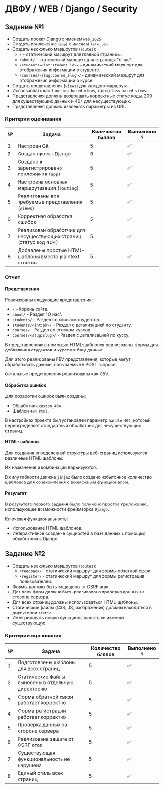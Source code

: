 # ДВФУ / WEB / Django / Security

## Задание №1

- Создать проект Django с именем `web_2025`
- Создать приложение (`app`) с именем `fefu_lab`.
- Создать несколько маршрутов (`routes`):
  - `/` - статический маршрут для главной страницы.
  - `/about/` - статический маршрут для страницы "о нас".
  - `/students/<int:student_id>/` - динамический маршрут для отображения информации о студенте.
  - `/courses/<slug:course_slug>/` - динамический маршрут для отображения информации о курсе.
- Создать представления (`views`) для каждого маршрута.
- Использовать как `function-based views`, так и `class-based views`.
- Представления должны возвращать корректные статус коды.
  200 для существующих данных и 404 для несуществующих.
- Представления должны извлекать параметры из URL.

### Критерии оценивания

| №   | Задача                                                            | Количество баллов | Выполнено ? |
| --- | ----------------------------------------------------------------- | ----------------- | ----------- |
| 1   | Настроен Git                                                      | 5                 | ✅          |
| 2   | Создан проект Django                                              | 5                 | ✅          |
| 3   | Создано и зарегистрировано приложение (`app`)                     | 5                 | ✅          |
| 4   | Настроена основная маршрутизация (`routing`)                      | 5                 | ✅          |
| 5   | Реализованы все требуемые представления (`views`)                 | 5                 | ✅          |
| 6   | Корректная обработка ошибок                                       | 5                 | ✅          |
| 7   | Реализован обработчик для несуществующих страниц (статус код 404) | 5                 | ✅          |
| 8   | Добавлены простые HTML-шаблоны вместо plaintext ответов           | 5                 | ✅          |

### Отчет

#### Представления

Реализованы следующие представления:

- `/` - Корень сайта.
- `about/` - Раздел "О нас".
- `students/` - Раздел со списком студентов.
- `students/<int:pk>/` - Раздел с детализацией по студенту.
- `courses/` - Раздел со списком курсов.
- `courses/<slug:slug>/` - Раздел с детализацией по курсу.

В представлениях с помощью HTML-шаблонов реализованы формы
для добавления студентов и курсов в базу данных.

Для этого реализованы FBV представления, которые могут обрабатывать
данные, посылаемые в POST запросе.

Остальные представления реализованы как CBV.

#### Обработка ошибок

Для обработки ошибок были созданы:

- Обработчик `custom_404`.
- Шаблон `404.html`.

В настройках проекта был установлен параметр `handler404`,
который переопределяет стандартный обработчик для несуществующих
страниц.

#### HTML-шаблоны

Для создания определенной структуры веб-страниц используются
различные HTML-шаблоны.

Их назначение и комбинации варьируются.

В силу гибкости движка `jinja2` было создано избыточное количество
шаблонов для ознакомления с возможным функционалом.

#### Результат

В результате первого задания было получено простое приложение,
использующее возможности фреймворка `Django`.

Ключевая функциональность:

- Использование HTML-шаблонов.
- Интерактивное создание сущностей в базе данных с помощью обработчиков Django.

## Задание №2

- Создать несколько маршрутов (`routes`):
  - `/feedback/` - статический маршрут для формы обратной связи.
  - `/register/` - статический маршрут для формы регистрации пользователей.
- Формы должны быть защищены от CSRF атак.
- Для всех форм должна быть реализована проверка данных на стороне сервера.
- Для всех страниц должны использоваться HTML-шаблоны.
- Статические файлы (CSS, JS, изображения) должны находиться в директории `static`.
- Интегрировать новую функциональность не изменяя существующую.

### Критерии оценивания

| №   | Задача                                            | Количество баллов | Выполнено ? |
| --- | ------------------------------------------------- | ----------------- | ----------- |
| 1   | Подготовлены шаблоны для всех страниц             | 5                 | ✅          |
| 2   | Статические файлы вынесены в отдельную директорию | 5                 | ✅          |
| 3   | Форма обратной связи работает корректно           | 5                 | ✅          |
| 4   | Форма регистрации работает корректно              | 5                 | ✅          |
| 5   | Проверка данных на стороне сервера                | 5                 | ✅          |
| 6   | Реализована защита от CSRF атак                   | 5                 | ✅          |
| 7   | Существующая функциональность не нарушена         | 5                 | ✅          |
| 8   | Единый стиль всех страниц                         | 5                 | ✅          |
